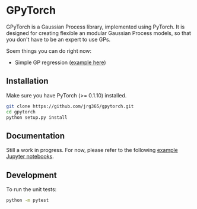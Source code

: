 # GPyTorch
GPyTorch is a Gaussian Process library, implemented using PyTorch.
It is designed for creating flexible an modular Gaussian Process models,
so that you don't have to be an expert to use GPs.

Soem things you can do right now:

- Simple GP regression ([example here](https://nbviewer.jupyter.org/github/jrg365/gpytorch/blob/master/examples/simple_gp_regression.ipynb))

## Installation

Make sure you have PyTorch (>= 0.1.10) installed.

```bash
git clone https://github.com/jrg365/gpytorch.git
cd gpytorch
python setup.py install
```

## Documentation

Still a work in progress. For now, please refer to the following [example Jupyter notebooks](https://nbviewer.jupyter.org/github/jrg365/gpytorch/tree/master/examples/).


## Development

To run the unit tests:
```bash
python -m pytest
```
